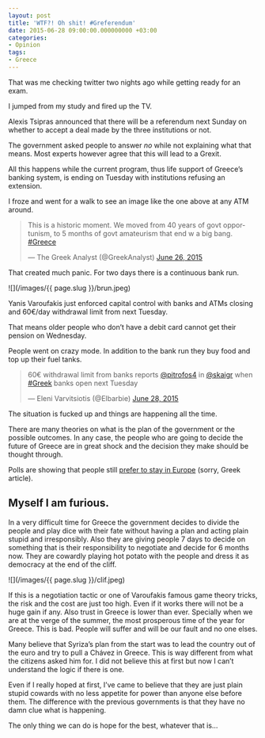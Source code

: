 ```yaml
---
layout: post
title: 'WTF?! Oh shit! #Greferendum'
date: 2015-06-28 09:00:00.000000000 +03:00
categories:
- Opinion
tags:
- Greece
---
```


That was me checking twitter two nights ago while getting ready for an exam.

I jumped from my study and fired up the TV.

Alexis Tsipras announced that there will be a referendum next Sunday on whether to accept a deal made by the three institutions or not.

The government asked people to answer _no_ while not explaining what that means. Most experts however agree that this will lead to a Grexit.

All this happens while the current program, thus life support of Greece’s banking system, is ending on Tuesday with institutions refusing an extension.

I froze and went for a walk to see an image like the one above at any ATM around.

<blockquote class="twitter-tweet" data-lang="en"><p lang="en" dir="ltr">This is a historic moment. We moved from 40 years of govt opportunism, to 5 months of govt amateurism that end w a big bang. <a href="https://twitter.com/hashtag/Greece?src=hash">#Greece</a></p>&mdash; The Greek Analyst (@GreekAnalyst) <a href="https://twitter.com/GreekAnalyst/status/614549466268454912">June 26, 2015</a></blockquote> <script async src="//platform.twitter.com/widgets.js" charset="utf-8"></script>

<!--more-->

That created much panic. For two days there is a continuous bank run.

![](/images/{{ page.slug }}/brun.jpeg)

Yanis Varoufakis just enforced capital control with banks and ATMs closing and 60€/day withdrawal limit from next Tuesday.

That means older people who don’t have a debit card cannot get their pension on Wednesday.

People went on crazy mode. In addition to the bank run they buy food and top up their fuel tanks.

> 60€ withdrawal limit from banks reports [@pitrofos4](https://twitter.com/pitrofos4) in [@skaigr](https://twitter.com/skaigr) when [#Greek](https://twitter.com/hashtag/Greek?src=hash) banks open next Tuesday
> 
> — Eleni Varvitsiotis (@Elbarbie) [June 28, 2015](https://twitter.com/Elbarbie/status/615228786943127552)

The situation is fucked up and things are happening all the time.

There are many theories on what is the plan of the government or the possible outcomes. In any case, the people who are going to decide the future of Greece are in great shock and the decision they make should be thought through.

Polls are showing that people still [prefer to stay in Europe](https:///news.in.gr/greece/article/?aid=1500008268) (sorry, Greek article).

## Myself I am furious.

In a very difficult time for Greece the government decides to divide the people and play dice with their fate without having a plan and acting plain stupid and irresponsibly. Also they are giving people 7 days to decide on something that is their responsibility to negotiate and decide for 6 months now. They are cowardly playing hot potato with the people and dress it as democracy at the end of the cliff.

![](/images/{{ page.slug }}/clif.jpeg)

If this is a negotiation tactic or one of Varoufakis famous game theory tricks, the risk and the cost are just too high. Even if it works there will not be a huge gain if any. Also trust in Greece is lower than ever. Specially when we are at the verge of the summer, the most prosperous time of the year for Greece. This is bad. People will suffer and will be our fault and no one elses.

Many believe that Syriza’s plan from the start was to lead the country out of the euro and try to pull a Chávez in Greece. This is way different from what the citizens asked him for. I did not believe this at first but now I can’t understand the logic if there is one.

Even if I really hoped at first, I’ve came to believe that they are just plain stupid cowards with no less appetite for power than anyone else before them. The difference with the previous governments is that they have no damn clue what is happening.

The only thing we can do is hope for the best, whatever that is…
